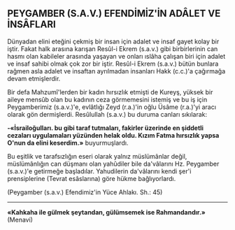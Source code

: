 ## PEYGAMBER (S.A.V.) EFENDİMİZ'İN ADÂLET VE İNSÂFLARI

Dünyadan elini eteğini çekmiş bir insan için adalet ve insaf gayet kolay bir iştir. Fakat halk arasına karışan Resûl-i Ekrem (s.a.v.) gibi bir­birlerinin can hasmı olan kabileler arasında yaşayan ve onları ıslâha çalışan biri için adalet ve insaf sahibi olmak çok zor bir iştir. Resûl-i Ekrem (s.a.v.) bütün bunlara rağmen asla adalet ve insaftan ayrılmadan insanları Hakk (c.c.)'a çağırmağa devam etmişlerdir.

Bir defa Mahzumî'lerden bir kadın hırsızlık etmişti de Kureyş, yüksek bir aileye mensûb olan bu kadının ceza görmemesini istemiş ve bu iş için Peygamberimiz (s.a.v.)'e, evlâtlığı Zeyd (r.a.)'in oğlu Üsâme (r.a.)'yi aracı olarak gön dermişlerdi. Resûlullah (s.a.v.) bu duruma canları sıkılarak:

**-«İsrailoğulları. bu gibi taraf tutmaları, fakirler üzerinde en şiddetli cezaları uygulama­ları yüzünden helak oldu. Kızım Fatma hırsızlık yapsa O'nun da elini keserdim.»** buyurmuşlardı.

Bu eşitlik ve tarafsızlığın eseri olarak yal­nız müslümânlar değil, müslümânlığın can düş­manı olan yahûdiler bile da'vâlarını Hz. Pey­gamber (s.a.v.)'e getirmeğe başladılar. Yahudi­lerin da'vâlarını kendi şer'i prensiplerine (Tev­rat esâslarına) göre hükme bağlıyorlardı.

(Peygamber (s.a.v.) Efendimiz'in Yüce Ahlakı. Sh.: 45)

<hr>

**«Kahkaha ile gülmek şeytandan, gülümsemek ise Rahmandandır.»** (Menavi)
